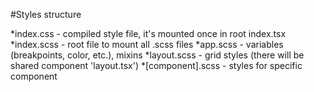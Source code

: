 #Styles structure

*index.css - compiled style file, it's mounted once in root index.tsx
*index.scss - root file to mount all .scss files
*app.scss - variables (breakpoints, color, etc.), mixins
*layout.scss - grid styles (there will be shared component 'layout.tsx')
*[component].scss - styles for specific component